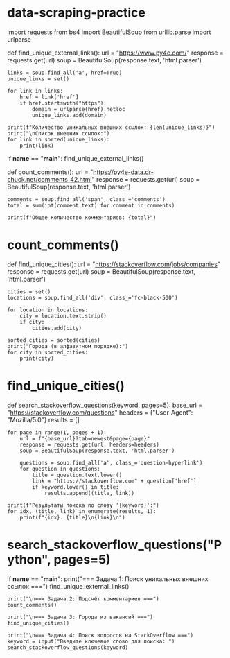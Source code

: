 # data-scraping-practice
import requests
from bs4 import BeautifulSoup
from urllib.parse import urlparse

def find_unique_external_links():
    url = "https://www.py4e.com/"
    response = requests.get(url)
    soup = BeautifulSoup(response.text, 'html.parser')
    
    links = soup.find_all('a', href=True)
    unique_links = set()

    for link in links:
        href = link['href']
        if href.startswith("https"):
            domain = urlparse(href).netloc
            unique_links.add(domain)
    
    print(f"Количество уникальных внешних ссылок: {len(unique_links)}")
    print("\nСписок внешних ссылок:")
    for link in sorted(unique_links):
        print(link)

if __name__ == "__main__":
    find_unique_external_links()

def count_comments():
    url = "https://py4e-data.dr-chuck.net/comments_42.html"
    response = requests.get(url)
    soup = BeautifulSoup(response.text, 'html.parser')
    
    comments = soup.find_all('span', class_='comments')
    total = sum(int(comment.text) for comment in comments)
    
    print(f"Общее количество комментариев: {total}")

# count_comments()

def find_unique_cities():
    url = "https://stackoverflow.com/jobs/companies"
    response = requests.get(url)
    soup = BeautifulSoup(response.text, 'html.parser')
    
    cities = set()
    locations = soup.find_all('div', class_='fc-black-500')
    
    for location in locations:
        city = location.text.strip()
        if city:
            cities.add(city)
    
    sorted_cities = sorted(cities)
    print("Города (в алфавитном порядке):")
    for city in sorted_cities:
        print(city)

# find_unique_cities()

def search_stackoverflow_questions(keyword, pages=5):
    base_url = "https://stackoverflow.com/questions"
    headers = {"User-Agent": "Mozilla/5.0"}
    results = []

    for page in range(1, pages + 1):
        url = f"{base_url}?tab=newest&page={page}"
        response = requests.get(url, headers=headers)
        soup = BeautifulSoup(response.text, 'html.parser')
        
        questions = soup.find_all('a', class_='question-hyperlink')
        for question in questions:
            title = question.text.lower()
            link = "https://stackoverflow.com" + question['href']
            if keyword.lower() in title:
                results.append((title, link))
    
    print(f"Результаты поиска по слову '{keyword}':")
    for idx, (title, link) in enumerate(results, 1):
        print(f"{idx}. {title}\n{link}\n")

# search_stackoverflow_questions("Python", pages=5)

if __name__ == "__main__":
    print("=== Задача 1: Поиск уникальных внешних ссылок ===")
    find_unique_external_links()
    
    print("\n=== Задача 2: Подсчёт комментариев ===")
    count_comments()
    
    print("\n=== Задача 3: Города из вакансий ===")
    find_unique_cities()
    
    print("\n=== Задача 4: Поиск вопросов на StackOverflow ===")
    keyword = input("Введите ключевое слово для поиска: ")
    search_stackoverflow_questions(keyword)
